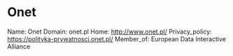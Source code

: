 
# Onet

Name: Onet
Domain: onet.pl
Home: http://www.onet.pl/
Privacy_policy: https://polityka-prywatnosci.onet.pl/
Member_of: European Data Interactive Alliance
